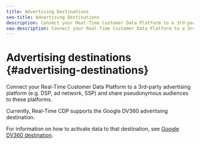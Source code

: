 ```yaml
---
title: Advertising Destinations
seo-title: Advertising Destinations
description: Connect your Real-Time Customer Data Platform to a 3rd-party advertising platform (e.g. DSP, ad network, SSP) and share pseudonymous audiences to these platforms.
seo-description: Connect your Real-Time Customer Data Platform to a 3rd-party advertising platform (e.g. DSP, ad network, SSP) and share pseudonymous audiences to these platforms.
---
```


# Advertising destinations {#advertising-destinations}

Connect your Real-Time Customer Data Platform to a 3rd-party advertising platform (e.g. DSP, ad network, SSP) and share pseudonymous audiences to these platforms.

Currently, Real-Time CDP supports the Google DV360 advertising destination. 

For information on how to activate data to that destination, see [Google DV360 destination](/help/rtcdp/destinations/google-dv360-destination.md).